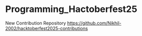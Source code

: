 # Programming_Hactoberfest25
New Contribution Repository
https://github.com/Nikhil-2002/hacktoberfest2025-contributions
